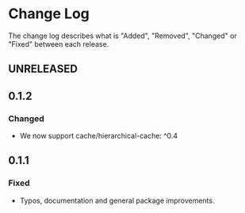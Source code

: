 # Change Log

The change log describes what is "Added", "Removed", "Changed" or "Fixed" between each release. 

## UNRELEASED

## 0.1.2

### Changed

- We now support cache/hierarchical-cache: ^0.4

## 0.1.1

### Fixed

- Typos, documentation and general package improvements.


